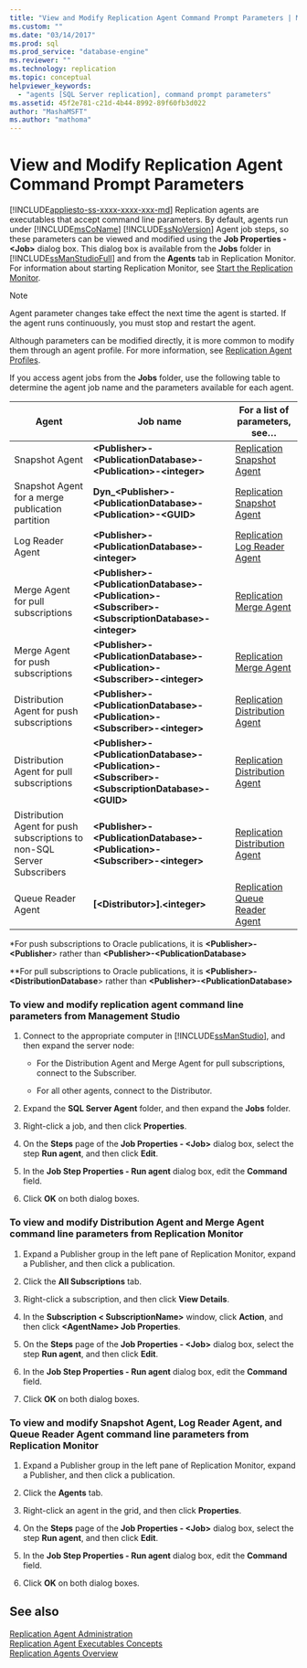 ```yaml
---
title: "View and Modify Replication Agent Command Prompt Parameters | Microsoft Docs"
ms.custom: ""
ms.date: "03/14/2017"
ms.prod: sql
ms.prod_service: "database-engine"
ms.reviewer: ""
ms.technology: replication
ms.topic: conceptual
helpviewer_keywords: 
  - "agents [SQL Server replication], command prompt parameters"
ms.assetid: 45f2e781-c21d-4b44-8992-89f60fb3d022
author: "MashaMSFT"
ms.author: "mathoma"
---
```

# View and Modify Replication Agent Command Prompt Parameters
[!INCLUDE[appliesto-ss-xxxx-xxxx-xxx-md](../../../includes/appliesto-ss-xxxx-xxxx-xxx-md.md)]
  Replication agents are executables that accept command line parameters. By default, agents run under [!INCLUDE[msCoName](../../../includes/msconame-md.md)] [!INCLUDE[ssNoVersion](../../../includes/ssnoversion-md.md)] Agent job steps, so these parameters can be viewed and modified using the **Job Properties - \<Job>** dialog box. This dialog box is available from the **Jobs** folder in [!INCLUDE[ssManStudioFull](../../../includes/ssmanstudiofull-md.md)] and from the **Agents** tab in Replication Monitor. For information about starting Replication Monitor, see [Start the Replication Monitor](../../../relational-databases/replication/monitor/start-the-replication-monitor.md).  
  
> [!NOTE]  
>  Agent parameter changes take effect the next time the agent is started. If the agent runs continuously, you must stop and restart the agent.  
  
 Although parameters can be modified directly, it is more common to modify them through an agent profile. For more information, see [Replication Agent Profiles](../../../relational-databases/replication/agents/replication-agent-profiles.md).  
  
 If you access agent jobs from the **Jobs** folder, use the following table to determine the agent job name and the parameters available for each agent.  
  
|Agent|Job name|For a list of parameters, see…|  
|-----------|--------------|------------------------------------|  
|Snapshot Agent|**\<Publisher>-\<PublicationDatabase>-\<Publication>-\<integer>**|[Replication Snapshot Agent](../../../relational-databases/replication/agents/replication-snapshot-agent.md)|  
|Snapshot Agent for a merge publication partition|**Dyn_\<Publisher>-\<PublicationDatabase>-\<Publication>-\<GUID>**|[Replication Snapshot Agent](../../../relational-databases/replication/agents/replication-snapshot-agent.md)|  
|Log Reader Agent|**\<Publisher>-\<PublicationDatabase>-\<integer>**|[Replication Log Reader Agent](../../../relational-databases/replication/agents/replication-log-reader-agent.md)|  
|Merge Agent for pull subscriptions|**\<Publisher>-\<PublicationDatabase>-\<Publication>-\<Subscriber>-\<SubscriptionDatabase>-\<integer>**|[Replication Merge Agent](../../../relational-databases/replication/agents/replication-merge-agent.md)|  
|Merge Agent for push subscriptions|**\<Publisher>-\<PublicationDatabase>-\<Publication>-\<Subscriber>-\<integer>**|[Replication Merge Agent](../../../relational-databases/replication/agents/replication-merge-agent.md)|  
|Distribution Agent for push subscriptions|**\<Publisher>-\<PublicationDatabase>-\<Publication>-\<Subscriber>-\<integer>**|[Replication Distribution Agent](../../../relational-databases/replication/agents/replication-distribution-agent.md)|  
|Distribution Agent for pull subscriptions|**\<Publisher>-\<PublicationDatabase>-\<Publication>-\<Subscriber>-\<SubscriptionDatabase>-\<GUID>**|[Replication Distribution Agent](../../../relational-databases/replication/agents/replication-distribution-agent.md)|  
|Distribution Agent for push subscriptions to non-SQL Server Subscribers|**\<Publisher>-\<PublicationDatabase>-\<Publication>-\<Subscriber>-\<integer>**|[Replication Distribution Agent](../../../relational-databases/replication/agents/replication-distribution-agent.md)|  
|Queue Reader Agent|**[\<Distributor>].\<integer>**|[Replication Queue Reader Agent](../../../relational-databases/replication/agents/replication-queue-reader-agent.md)|  
  
 \*For push subscriptions to Oracle publications, it is **\<Publisher>-\<Publisher**> rather than **\<Publisher>-\<PublicationDatabase>**  
  
 \*\*For pull subscriptions to Oracle publications, it is **\<Publisher>-\<DistributionDatabase**> rather than **\<Publisher>-\<PublicationDatabase>**  
  
### To view and modify replication agent command line parameters from Management Studio  
  
1.  Connect to the appropriate computer in [!INCLUDE[ssManStudio](../../../includes/ssmanstudio-md.md)], and then expand the server node:  
  
    -   For the Distribution Agent and Merge Agent for pull subscriptions, connect to the Subscriber.  
  
    -   For all other agents, connect to the Distributor.  
  
2.  Expand the **SQL Server Agent** folder, and then expand the **Jobs** folder.  
  
3.  Right-click a job, and then click **Properties**.  
  
4.  On the **Steps** page of the **Job Properties - \<Job>** dialog box, select the step **Run agent**, and then click **Edit**.  
  
5.  In the **Job Step Properties - Run agent** dialog box, edit the **Command** field.  
  
6.  Click **OK** on both dialog boxes.  
  
### To view and modify Distribution Agent and Merge Agent command line parameters from Replication Monitor  
  
1.  Expand a Publisher group in the left pane of Replication Monitor, expand a Publisher, and then click a publication.  
  
2.  Click the **All Subscriptions** tab.  
  
3.  Right-click a subscription, and then click **View Details**.  
  
4.  In the **Subscription < SubscriptionName>** window, click **Action**, and then click **\<AgentName> Job Properties**.  
  
5.  On the **Steps** page of the **Job Properties - \<Job>** dialog box, select the step **Run agent**, and then click **Edit**.  
  
6.  In the **Job Step Properties - Run agent** dialog box, edit the **Command** field.  
  
7.  Click **OK** on both dialog boxes.  
  
### To view and modify Snapshot Agent, Log Reader Agent, and Queue Reader Agent command line parameters from Replication Monitor  
  
1.  Expand a Publisher group in the left pane of Replication Monitor, expand a Publisher, and then click a publication.  
  
2.  Click the **Agents** tab.  
  
3.  Right-click an agent in the grid, and then click **Properties**.  
  
4.  On the **Steps** page of the **Job Properties - \<Job>** dialog box, select the step **Run agent**, and then click **Edit**.  
  
5.  In the **Job Step Properties - Run agent** dialog box, edit the **Command** field.  
  
6.  Click **OK** on both dialog boxes.  
  
## See also  
 [Replication Agent Administration](../../../relational-databases/replication/agents/replication-agent-administration.md)   
 [Replication Agent Executables Concepts](../../../relational-databases/replication/concepts/replication-agent-executables-concepts.md)   
 [Replication Agents Overview](../../../relational-databases/replication/agents/replication-agents-overview.md)  
  
  
